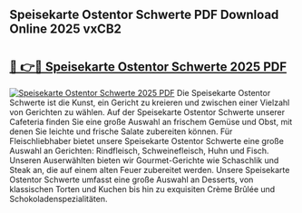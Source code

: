 ## Speisekarte Ostentor Schwerte PDF Download Online 2025 vxCB2

# <h2><a href="http://gc8cg7p.nevu.top/?p=Speisekarte+Ostentor+Schwerte">🔗 👉🔴 Speisekarte Ostentor Schwerte 2025 PDF</a></h2>

[![Speisekarte Ostentor Schwerte 2025 PDF](https://i.imgur.com/dBaPXMq.png)](http://gc8cg7p.nevu.top/?p=Speisekarte+Ostentor+Schwerte)
Die Speisekarte Ostentor Schwerte ist die Kunst, ein Gericht zu kreieren und zwischen einer Vielzahl von Gerichten zu wählen. Auf der Speisekarte Ostentor Schwerte unserer Cafeteria finden Sie eine große Auswahl an frischem Gemüse und Obst, mit denen Sie leichte und frische Salate zubereiten können. Für Fleischliebhaber bietet unsere Speisekarte Ostentor Schwerte eine große Auswahl an Gerichten: Rindfleisch, Schweinefleisch, Huhn und Fisch. Unseren Auserwählten bieten wir Gourmet-Gerichte wie Schaschlik und Steak an, die auf einem alten Feuer zubereitet werden. Unsere Speisekarte Ostentor Schwerte umfasst eine große Auswahl an Desserts, von klassischen Torten und Kuchen bis hin zu exquisiten Crème Brûlée und Schokoladenspezialitäten.
